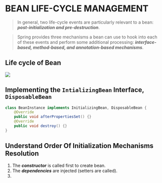 # BEAN LIFE-CYCLE MANAGEMENT

> In general, two life-cycle events are particularly relevant to a bean: _**post-initialization and pre-destruction**_.

> Spring provides three mechanisms a bean can use to hook into each of these events and perform some additional processing: _**interface-based, method-based, and annotation-based mechanisms**_.


## Life cycle of Bean

<img src="https://i.imgur.com/EUE39GW.png"/>

## Implementing the `IntializingBean` Interface, `DisposableBean`

```java
class BeanInstance implements InitializingBean, DisposableBean {
	@Override
	public void afterPropertiesSet() {}
	@Override
	public void destroy() {}
}
```
## Understand Order Of Initialization Mechanisms Resolution 
1. The _**constructor**_ is called first to create bean.
2. The _**dependencies**_ are injected (setters are called).
3. 

<!--stackedit_data:
eyJoaXN0b3J5IjpbMzA4MDkwNzY0LC01OTcyNTU0NDgsNzAxMT
gxNDY0LC0xODA5NjM4NDMyXX0=
-->